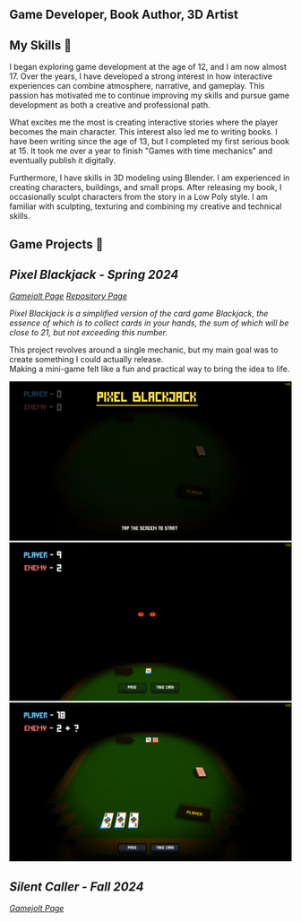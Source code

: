 ## Game Developer, Book Author, 3D Artist 

## My Skills 🧠
I began exploring game development at the age of 12, and I am now almost 17. Over the years, I have developed a strong interest in how interactive experiences can combine atmosphere, narrative, and gameplay. This passion has motivated me to continue improving my skills and pursue game development as both a creative and professional path.  

What excites me the most is creating interactive stories where the player becomes the main character.  This interest also led me to writing books. I have been writing since the age of 13, but I completed my first serious book at 15. It took me over a year to finish "Games with time mechanics" and eventually publish it digitally.

Furthermore, I have skills in 3D modeling using Blender. I am experienced in creating characters, buildings, and small props. After releasing my book, I occasionally sculpt characters from the story in a Low Poly style. I am familiar with sculpting, texturing and combining my creative and technical skills.

## Game Projects 🎲
## ***Pixel Blackjack  - Spring 2024***
[*Gamejolt Page*](https://gamejolt.com/games/pixel_blackjack/887560)
[*Repository Page*](https://github.com/blackhats-games/Pixel-Blackjack)

*Pixel Blackjack is a simplified version of the card game Blackjack, the essence of which is to collect cards in your hands, the sum of which will be close to 21, but not exceeding this number.*

This project revolves around a single mechanic, but my main goal was to create something I could actually release.  
Making a mini-game felt like a fun and practical way to bring the idea to life.

![Screenshot 1](/assets/Pixel_Blackjack_1.png)
![Screenshot 2](/assets/Pixel_Blackjack_2.png)
![Screenshot 3](/assets/Pixel_Blackjack_3.png)


## ***Silent Caller  - Fall 2024***
[*Gamejolt Page*](https://gamejolt.com/games/silent_caller/942515)
